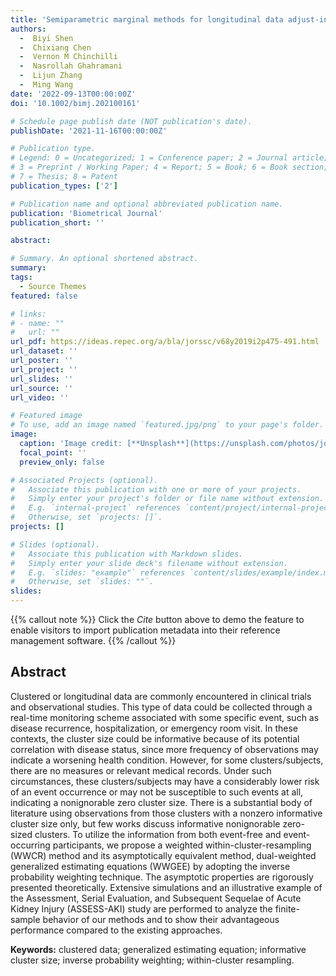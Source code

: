 ```yaml
---
title: 'Semiparametric marginal methods for longitudinal data adjust-ing for informative cluster size with non-ignorable zeros'
authors:
  -  Biyi Shen
  -  Chixiang Chen
  -  Vernon M Chinchilli
  -  Nasrollah Ghahramani
  -  Lijun Zhang
  -  Ming Wang
date: '2022-09-13T00:00:00Z'
doi: '10.1002/bimj.202100161'

# Schedule page publish date (NOT publication's date).
publishDate: '2021-11-16T00:00:00Z'

# Publication type.
# Legend: 0 = Uncategorized; 1 = Conference paper; 2 = Journal article;
# 3 = Preprint / Working Paper; 4 = Report; 5 = Book; 6 = Book section;
# 7 = Thesis; 8 = Patent
publication_types: ['2']

# Publication name and optional abbreviated publication name.
publication: 'Biometrical Journal'
publication_short: ''

abstract: 

# Summary. An optional shortened abstract.
summary: 
tags:
  - Source Themes
featured: false

# links:
# - name: ""
#   url: ""
url_pdf: https://ideas.repec.org/a/bla/jorssc/v68y2019i2p475-491.html
url_dataset: ''
url_poster: ''
url_project: ''
url_slides: ''
url_source: ''
url_video: ''

# Featured image
# To use, add an image named `featured.jpg/png` to your page's folder.
image:
  caption: 'Image credit: [**Unsplash**](https://unsplash.com/photos/jdD8gXaTZsc)'
  focal_point: ''
  preview_only: false

# Associated Projects (optional).
#   Associate this publication with one or more of your projects.
#   Simply enter your project's folder or file name without extension.
#   E.g. `internal-project` references `content/project/internal-project/index.md`.
#   Otherwise, set `projects: []`.
projects: []

# Slides (optional).
#   Associate this publication with Markdown slides.
#   Simply enter your slide deck's filename without extension.
#   E.g. `slides: "example"` references `content/slides/example/index.md`.
#   Otherwise, set `slides: ""`.
slides:
---
```


{{% callout note %}}
Click the _Cite_ button above to demo the feature to enable visitors to import publication metadata into their reference management software.
{{% /callout %}}

## Abstract

Clustered or longitudinal data are commonly encountered in clinical trials and observational studies. This type of data could be collected through a real-time monitoring scheme associated with some specific event, such as disease recurrence, hospitalization, or emergency room visit. In these contexts, the cluster size could be informative because of its potential correlation with disease status, since more frequency of observations may indicate a worsening health condition. However, for some clusters/subjects, there are no measures or relevant medical records. Under such circumstances, these clusters/subjects may have a considerably lower risk of an event occurrence or may not be susceptible to such events at all, indicating a nonignorable zero cluster size. There is a substantial body of literature using observations from those clusters with a nonzero informative cluster size only, but few works discuss informative nonignorable zero-sized clusters. To utilize the information from both event-free and event-occurring participants, we propose a weighted within-cluster-resampling (WWCR) method and its asymptotically equivalent method, dual-weighted generalized estimating equations (WWGEE) by adopting the inverse probability weighting technique. The asymptotic properties are rigorously presented theoretically. Extensive simulations and an illustrative example of the Assessment, Serial Evaluation, and Subsequent Sequelae of Acute Kidney Injury (ASSESS-AKI) study are performed to analyze the finite-sample behavior of our methods and to show their advantageous performance compared to the existing approaches.

**Keywords:** clustered data; generalized estimating equation; informative cluster size; inverse probability weighting; within-cluster resampling.
